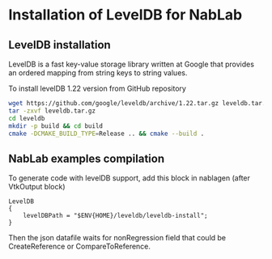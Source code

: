 # Installation of LevelDB for NabLab

## LevelDB installation

LevelDB is a fast key-value storage library written at Google that provides an ordered mapping from string keys to string values.

To install levelDB 1.22 version from GitHub repository

``` bash
wget https://github.com/google/leveldb/archive/1.22.tar.gz leveldb.tar.gz
tar -zxvf leveldb.tar.gz
cd leveldb
mkdir -p build && cd build
cmake -DCMAKE_BUILD_TYPE=Release .. && cmake --build .
```

## NabLab examples compilation

To generate code with levelDB support, add this block in nablagen (after VtkOutput block)

```
LevelDB
{
	levelDBPath = "$ENV{HOME}/leveldb/leveldb-install";
}
```

Then the json datafile waits for nonRegression field that could be CreateReference or CompareToReference.
 
